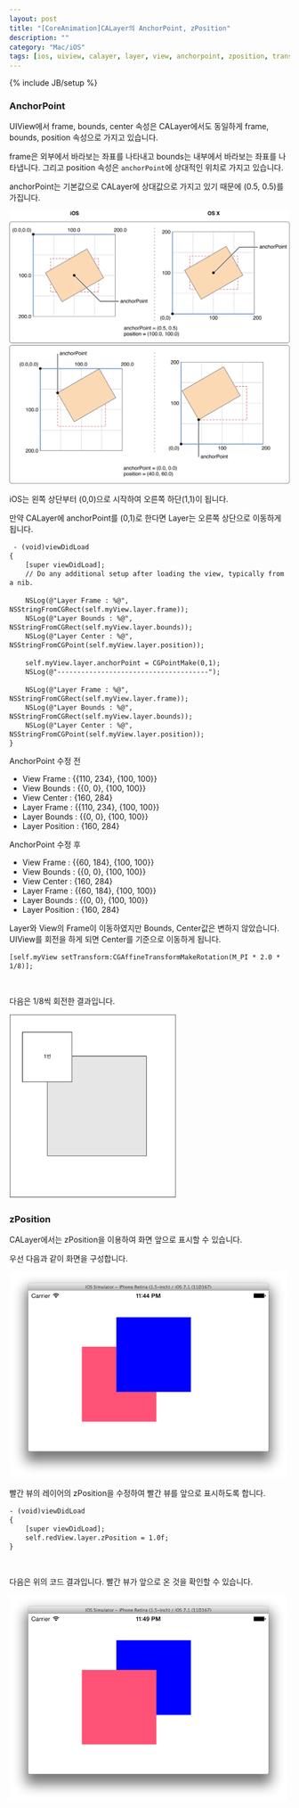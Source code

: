 ```yaml
---
layout: post
title: "[CoreAnimation]CALayer의 AnchorPoint, zPosition"
description: ""
category: "Mac/iOS"
tags: [ios, uiview, calayer, layer, view, anchorpoint, zposition, transform]
---
```

{% include JB/setup %}

### AnchorPoint

UIView에서 frame, bounds, center 속성은 CALayer에서도 동일하게 frame, bounds, position 속성으로 가지고 있습니다.

frame은 외부에서 바라보는 좌표를 나타내고 bounds는 내부에서 바라보는 좌표를 나타냅니다. 그리고 position 속성은 `anchorPoint`에 상대적인 위치로 가지고 있습니다.

anchorPoint는 기본값으로 CALayer에 상대값으로 가지고 있기 때문에 (0.5, 0.5)를 가집니다.

<img src="/../../../../image/2014/06/anchorPoint.png" alt="anchorPoint" style="width: 800px;"/><br/>

iOS는 왼쪽 상단부터 (0,0)으로 시작하여 오른쪽 하단(1,1)이 됩니다.

만약 CALayer에 anchorPoint를 (0,1)로 한다면 Layer는 오른쪽 상단으로 이동하게 됩니다.

     - (void)viewDidLoad
    {
        [super viewDidLoad];
        // Do any additional setup after loading the view, typically from a nib.

        NSLog(@"Layer Frame : %@", NSStringFromCGRect(self.myView.layer.frame));
        NSLog(@"Layer Bounds : %@", NSStringFromCGRect(self.myView.layer.bounds));
        NSLog(@"Layer Center : %@", NSStringFromCGPoint(self.myView.layer.position));

        self.myView.layer.anchorPoint = CGPointMake(0,1);
        NSLog(@"--------------------------------------");

        NSLog(@"Layer Frame : %@", NSStringFromCGRect(self.myView.layer.frame));
        NSLog(@"Layer Bounds : %@", NSStringFromCGRect(self.myView.layer.bounds));
        NSLog(@"Layer Center : %@", NSStringFromCGPoint(self.myView.layer.position));
    }

AnchorPoint 수정 전
- View Frame : \{\{110, 234\}, \{100, 100\}\}
- View Bounds : \{\{0, 0\}, \{100, 100\}\}
- View Center : \{160, 284\}
- Layer Frame : \{\{110, 234\}, \{100, 100\}\}
- Layer Bounds : \{\{0, 0\}, \{100, 100\}\}
- Layer Position : \{160, 284\}

AnchorPoint 수정 후
- View Frame : \{\{60, 184\}, \{100, 100\}\}
- View Bounds : \{\{0, 0\}, \{100, 100\}\}
- View Center : \{160, 284\}
- Layer Frame : \{\{60, 184\}, \{100, 100\}\}
- Layer Bounds : \{\{0, 0\}, \{100, 100\}\}
- Layer Position : \{160, 284\}

Layer와 View의 Frame이 이동하였지만 Bounds, Center값은 변하지 않았습니다. UIView를 회전을 하게 되면 Center를 기준으로 이동하게 됩니다.

<pre><code class="objectivec">[self.myView setTransform:CGAffineTransformMakeRotation(M_PI * 2.0 * 1/8)];
</code></pre><br/>

다음은 1/8씩 회전한 결과입니다.

<img src="/../../../../image/2014/06/rotation.gif" alt="rotation" style="width: 300px;"/><br/>


### zPosition

CALayer에서는 zPosition을 이용하여 화면 앞으로 표시할 수 있습니다.

우선 다음과 같이 화면을 구성합니다.

<img src="/../../../../image/2014/06/zPosition1.png" alt="zPosition1" style="width: 500px;"/><br/>

빨간 뷰의 레이어의 zPosition을 수정하여 빨간 뷰를 앞으로 표시하도록 합니다.

<pre><code class="objectivec">- (void)viewDidLoad
{
    [super viewDidLoad];
    self.redView.layer.zPosition = 1.0f;
}
</code></pre><br/>

다음은 위의 코드 결과입니다. 빨간 뷰가 앞으로 온 것을 확인할 수 있습니다.

<img src="/../../../../image/2014/06/zPosition2.png" alt="zPosition2" style="width: 500px;"/><br/>
